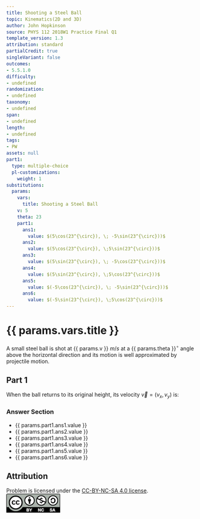 ```yaml
---
title: Shooting a Steel Ball
topic: Kinematics(2D and 3D)
author: John Hopkinson
source: PHYS 112 2018W1 Practice Final Q1
template_version: 1.3
attribution: standard
partialCredit: true
singleVariant: false
outcomes:
- 5.5.1.0
difficulty:
- undefined
randomization:
- undefined
taxonomy:
- undefined
span:
- undefined
length:
- undefined
tags:
- PW
assets: null
part1:
  type: multiple-choice
  pl-customizations:
    weight: 1
substitutions:
  params:
    vars:
      title: Shooting a Steel Ball
    v: 5
    theta: 23
    part1:
      ans1:
        value: $(5\cos(23^{\circ}), \; -5\sin(23^{\circ}))$
      ans2:
        value: $(5\cos(23^{\circ}), \;5\sin(23^{\circ}))$
      ans3:
        value: $(5\sin(23^{\circ}), \; -5\cos(23^{\circ}))$
      ans4:
        value: $(5\sin(23^{\circ}), \;5\cos(23^{\circ}))$
      ans5:
        value: $(-5\cos(23^{\circ}), \; -5\sin(23^{\circ}))$
      ans6:
        value: $(-5\sin(23^{\circ}), \;5\cos(23^{\circ}))$
---
```

# {{ params.vars.title }}
A small steel ball is shot at {{ params.v }} $m/s$ at a {{ params.theta }}$^{\circ}$ angle above the horizontal direction and its motion is well approximated by projectile motion.

## Part 1

When the ball returns to its original height, its velocity $\overrightarrow{v} = (v_x, v_y)$ is:

### Answer Section

- {{ params.part1.ans1.value }}
- {{ params.part1.ans2.value }}
- {{ params.part1.ans3.value }}
- {{ params.part1.ans4.value }}
- {{ params.part1.ans5.value }}
- {{ params.part1.ans6.value }}

## Attribution

Problem is licensed under the [CC-BY-NC-SA 4.0 license](https://creativecommons.org/licenses/by-nc-sa/4.0/).<br> ![The Creative Commons 4.0 license requiring attribution-BY, non-commercial-NC, and share-alike-SA license.](https://raw.githubusercontent.com/firasm/bits/master/by-nc-sa.png)